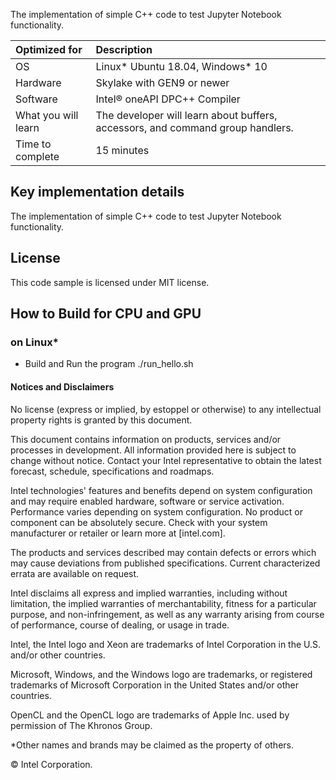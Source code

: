 The implementation of simple C++ code to test Jupyter Notebook functionality.
  
| Optimized for                       | Description
|:---                               |:---
| OS                                | Linux* Ubuntu 18.04, Windows* 10
| Hardware                          | Skylake with GEN9 or newer
| Software                          | Intel&reg; oneAPI DPC++ Compiler
| What you will learn               | The developer will learn about buffers, accessors, and command group handlers.
| Time to complete                  | 15 minutes  
  
## Key implementation details 
The implementation of simple C++ code to test Jupyter Notebook functionality.

## License  
This code sample is licensed under MIT license. 

## How to Build for CPU and GPU 

### on Linux*  
   * Build and Run the program
    ./run_hello.sh

#### Notices and Disclaimers

No license (express or implied, by estoppel or otherwise) to any intellectual property rights is granted by this document.

This document contains information on products, services and/or processes in development. All information provided here is subject to change without notice. Contact your Intel representative to obtain the latest forecast, schedule, specifications and roadmaps.

Intel technologies' features and benefits depend on system configuration and may require enabled hardware, software or service activation. Performance varies depending on system configuration. No product or component can be absolutely secure. Check with your system manufacturer or retailer or learn more at [intel.com]. 

The products and services described may contain defects or errors which may cause deviations from published specifications. Current characterized errata are available on request.

Intel disclaims all express and implied warranties, including without limitation, the implied warranties of merchantability, fitness for a particular purpose, and non-infringement, as well as any warranty arising from course of performance, course of dealing, or usage in trade.

Intel, the Intel logo and Xeon are trademarks of Intel Corporation in the U.S. and/or other countries.

Microsoft, Windows, and the Windows logo are trademarks, or registered trademarks of Microsoft Corporation in the United States and/or other countries.

OpenCL and the OpenCL logo are trademarks of Apple Inc. used by permission of The Khronos Group.

*Other names and brands may be claimed as the property of others.

© Intel Corporation.
